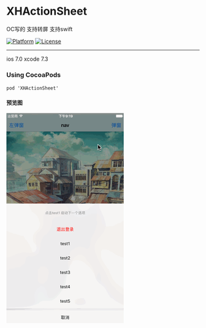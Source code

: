 # XHActionSheet

OC写的 支持转屏 支持swift

[![Platform](http://img.shields.io/badge/platform-iOS-blue.svg?style=flat
             )](https://developer.apple.com/iphone/index.action)
[![License](http://img.shields.io/badge/license-MIT-lightgrey.svg?style=flat
            )](http://mit-license.org)

----
ios 7.0
xcode 7.3

### Using CocoaPods
    pod 'XHActionSheet'

#### 预览图
![image](https://github.com/chengxianghe/watch-gif/blob/master/XHActionsheet.gif?raw=true)

